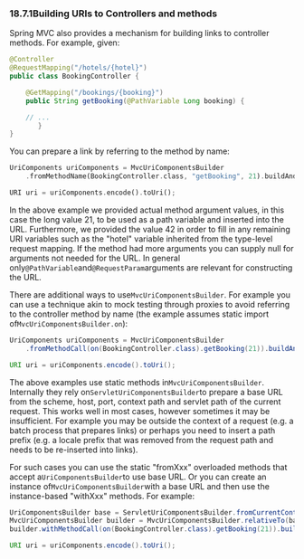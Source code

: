 ### 18.7.1Building URIs to Controllers and methods

Spring MVC also provides a mechanism for building links to controller methods. For example, given:

```java
@Controller
@RequestMapping("/hotels/{hotel}")
public class BookingController {

	@GetMapping("/bookings/{booking}")
	public String getBooking(@PathVariable Long booking) {

	// ...
       }
}
```

You can prepare a link by referring to the method by name:

```rust
UriComponents uriComponents = MvcUriComponentsBuilder
	.fromMethodName(BookingController.class, "getBooking", 21).buildAndExpand(42);

URI uri = uriComponents.encode().toUri();
```

In the above example we provided actual method argument values, in this case the long value 21, to be used as a path variable and inserted into the URL. Furthermore, we provided the value 42 in order to fill in any remaining URI variables such as the "hotel" variable inherited from the type-level request mapping. If the method had more arguments you can supply null for arguments not needed for the URL. In general only`@PathVariable`and`@RequestParam`arguments are relevant for constructing the URL.

There are additional ways to use`MvcUriComponentsBuilder`. For example you can use a technique akin to mock testing through proxies to avoid referring to the controller method by name \(the example assumes static import of`MvcUriComponentsBuilder.on`\):

```java
UriComponents uriComponents = MvcUriComponentsBuilder
	.fromMethodCall(on(BookingController.class).getBooking(21)).buildAndExpand(42);

URI uri = uriComponents.encode().toUri();
```

The above examples use static methods in`MvcUriComponentsBuilder`. Internally they rely on`ServletUriComponentsBuilder`to prepare a base URL from the scheme, host, port, context path and servlet path of the current request. This works well in most cases, however sometimes it may be insufficient. For example you may be outside the context of a request \(e.g. a batch process that prepares links\) or perhaps you need to insert a path prefix \(e.g. a locale prefix that was removed from the request path and needs to be re-inserted into links\).

For such cases you can use the static "fromXxx" overloaded methods that accept a`UriComponentsBuilder`to use base URL. Or you can create an instance of`MvcUriComponentsBuilder`with a base URL and then use the instance-based "withXxx" methods. For example:

```java
UriComponentsBuilder base = ServletUriComponentsBuilder.fromCurrentContextPath().path("/en");
MvcUriComponentsBuilder builder = MvcUriComponentsBuilder.relativeTo(base);
builder.withMethodCall(on(BookingController.class).getBooking(21)).buildAndExpand(42);

URI uri = uriComponents.encode().toUri();
```



